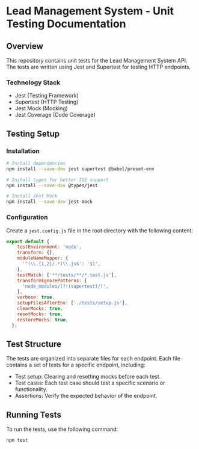 # Lead Management System - Unit Testing Documentation

## Overview

This repository contains unit tests for the Lead Management System API. The tests are written using Jest and Supertest for testing HTTP endpoints.

### Technology Stack
- Jest (Testing Framework)
- Supertest (HTTP Testing)
- Jest Mock (Mocking)
- Jest Coverage (Code Coverage)

## Testing Setup

### Installation
```bash
# Install dependencies
npm install --save-dev jest supertest @babel/preset-env

# Install types for better IDE support
npm install --save-dev @types/jest

# Install Jest Mock
npm install --save-dev jest-mock
```

### Configuration
Create a `jest.config.js` file in the root directory with the following content:

```javascript
export default {
    testEnvironment: 'node',
    transform: {},
    moduleNameMapper: {
      '^(\\.{1,2}/.*)\\.js$': '$1',
    },
    testMatch: ['**/tests/**/*.test.js'],
    transformIgnorePatterns: [
      'node_modules/(?!(supertest)/)',
    ],
    verbose: true,
    setupFilesAfterEnv: ['./tests/setup.js'],
    clearMocks: true,
    resetMocks: true,
    restoreMocks: true,
  };
```

## Test Structure
The tests are organized into separate files for each endpoint. Each file contains a set of tests for a specific endpoint, including:
- Test setup: Clearing and resetting mocks before each test.
- Test cases: Each test case should test a specific scenario or functionality.
- Assertions: Verify the expected behavior of the endpoint.

## Running Tests
To run the tests, use the following command:

```bash
npm test
```



